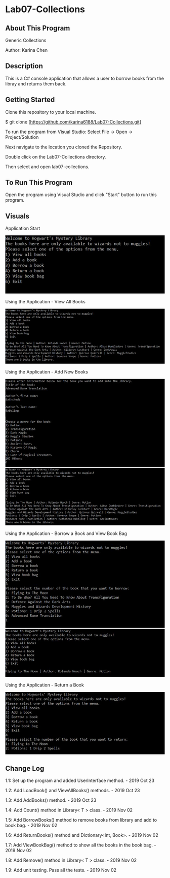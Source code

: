 # Lab07-Collections

## About This Program
Generic Collections

Author: Karina Chen

## Description
This is a C# console application that allows a user to borrow books from the libray and returns them back.

## Getting Started
Clone this repository to your local machine.

$ git clone [https://github.com/karina6188/Lab07-Collections.git]

To run the program from Visual Studio:
Select File -> Open -> Project/Solution

Next navigate to the location you cloned the Repository.

Double click on the Lab07-Collections directory.

Then select and open lab07-collections.

## To Run This Program
Open the program using Visual Studio and click "Start" button to run this program.

## Visuals

Application Start

![Alt execution capture](/captures/app_start.JPG)

Using the Application - View All Books

![Alt execution capture](/captures/view_books.JPG)

Using the Application - Add New Books

![Alt execution capture](/captures/add_books.JPG)
![Alt execution capture](/captures/add_books2.JPG)

Using the Application - Borrow a Book and View Book Bag

![Alt execution capture](/captures/borrow_books.JPG)
![Alt execution capture](/captures/borrow_books2.JPG)

Using the Application - Return a Book

![Alt execution capture](/captures/return_books.JPG)

## Change Log

1.1: Set up the program and added UserInterface method. - 2019 Oct 23

1.2: Add LoadBook() and ViewAllBooks() methods. - 2019 Oct 23

1.3: Add AddBooks() method. - 2019 Oct 23

1.4: Add Count() method in Library< T > class. - 2019 Nov 02

1.5: Add BorrowBooks() method to remove books from library and add to book bag. - 2019 Nov 02

1.6: Add ReturnBooks() method and Dictionary<int, Book>. - 2019 Nov 02

1.7: Add ViewBookBag() method to show all the books in the book bag. - 2019 Nov 02

1.8: Add Remove() method in Library< T > class. - 2019 Nov 02

1.9: Add unit testing. Pass all the tests. - 2019 Nov 02